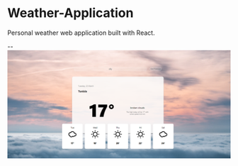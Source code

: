 # Weather-Application
Personal weather web application built with React.

--
<img src="https://github.com/NeirouzJbira/Weather-Application/blob/main/img.PNG">
